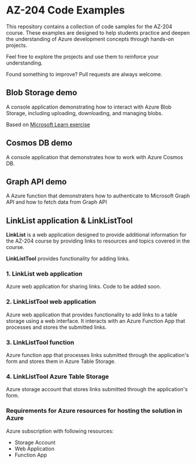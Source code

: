 # AZ-204 Code Examples

This repository contains a collection of code samples for the AZ-204 course. These examples are designed to help students practice and deepen the understanding of Azure development concepts through hands-on projects.

Feel free to explore the projects and use them to reinforce your understanding.

Found something to improve? Pull requests are always welcome.

## Blob Storage demo
A console application demonstrating how to interact with Azure Blob Storage, including uploading, downloading, and managing blobs. 

Based on [Microsoft Learn exercise](https://learn.microsoft.com/en-us/training/modules/work-azure-blob-storage/4-develop-blob-storage-dotnet)

## Cosmos DB demo
A console application that demonstrates how to work with Azure Cosmos DB.

## Graph API demo
A Azure function that demonstraters how to authenticate to Microsoft Graph API and how to fetch data from Graph API

## LinkList application & LinkListTool
**LinkList** is a web application designed to provide additional information for the AZ-204 course by providing links to resources and topics covered in the course.

**LinkListTool** provides functionality for adding links.

### 1. LinkList web application
Azure web application for sharing links. Code to be added soon.

### 2. LinkListTool web application
Azure web application that provides functionality to add links to a table storage using a web interface. It interacts with an Azure Function App that processes and stores the submitted links.

### 3. LinkListTool function
Azure function app that processes links submitted through the application's form and stores them in Azure Table Storage.

### 4. LinkListTool Azure Table Storage
Azure storage account that stores links submitted through the application's form.

### Requirements for Azure resources for hosting the solution in Azure
Azure subscription with following resources:
- Storage Account
- Web Application
- Function App




